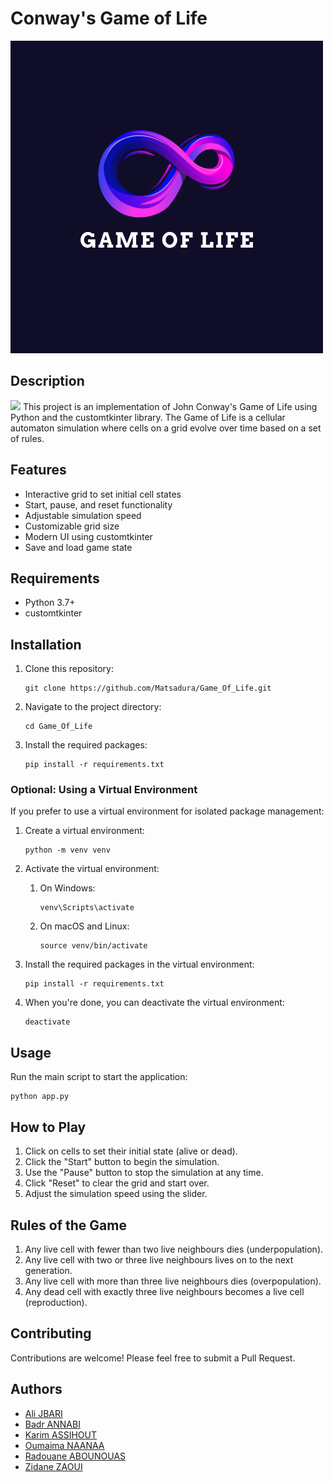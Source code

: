 # Conway's Game of Life
![](https://raw.githubusercontent.com/Matsadura/Game_Of_Life/refs/heads/dev/assets/images/logo-with-background.png)
## Description

![](https://media0.giphy.com/media/v1.Y2lkPTc5MGI3NjExZzdwdGdyNTd1eDloM3hycnhmZjV1OHR2ejJsMTRkeWliaDFkN3Y2dCZlcD12MV9pbnRlcm5hbF9naWZfYnlfaWQmY3Q9Zw/LO50zBkNczE6vtQXuS/giphy.gif)
This project is an implementation of John Conway's Game of Life using Python and the customtkinter library. The Game of Life is a cellular automaton simulation where cells on a grid evolve over time based on a set of rules.

## Features
- Interactive grid to set initial cell states
- Start, pause, and reset functionality
- Adjustable simulation speed
- Customizable grid size
- Modern UI using customtkinter
- Save and load game state

## Requirements
- Python 3.7+
- customtkinter

## Installation
1. Clone this repository:
   ```
   git clone https://github.com/Matsadura/Game_Of_Life.git
   ```
2. Navigate to the project directory:
   ```
   cd Game_Of_Life
   ```
3. Install the required packages:
   ```
   pip install -r requirements.txt

### Optional: Using a Virtual Environment
If you prefer to use a virtual environment for isolated package management:

1. Create a virtual environment:
   ```
   python -m venv venv
   ```

2. Activate the virtual environment:

   1. On Windows:
      ```
      venv\Scripts\activate
      ```

   2. On macOS and Linux:
      ```
      source venv/bin/activate
      ```
3. Install the required packages in the virtual environment:
   ```
   pip install -r requirements.txt
   ```
4. When you're done, you can deactivate the virtual environment:
   ```
   deactivate
   ```

## Usage
Run the main script to start the application:
```
python app.py
```

## How to Play
1. Click on cells to set their initial state (alive or dead).
2. Click the "Start" button to begin the simulation.
3. Use the "Pause" button to stop the simulation at any time.
4. Click "Reset" to clear the grid and start over.
5. Adjust the simulation speed using the slider.

## Rules of the Game
1. Any live cell with fewer than two live neighbours dies (underpopulation).
2. Any live cell with two or three live neighbours lives on to the next generation.
3. Any live cell with more than three live neighbours dies (overpopulation).
4. Any dead cell with exactly three live neighbours becomes a live cell (reproduction).

## Contributing
Contributions are welcome! Please feel free to submit a Pull Request.

## Authors
- [Ali JBARI](https://github.com/ila36IX)
- [Badr ANNABI](https://github.com/Badr-Annabi)
- [Karim ASSIHOUT](https://github.com/ashtkarim)
- [Oumaima NAANAA](https://github.com/naanaa59)
- [Radouane ABOUNOUAS](https://github.com/RadouaneAbn)
- [Zidane ZAOUI](https://github.com/matsadura)

